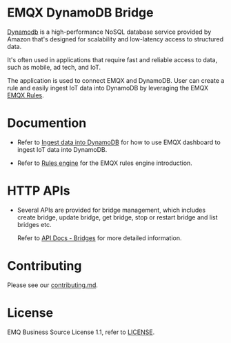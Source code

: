 # EMQX DynamoDB Bridge

[Dynamodb](https://aws.amazon.com/dynamodb/) is a high-performance NoSQL database
service provided by Amazon that's designed for scalability and low-latency access
to structured data.

It's often used in applications that require fast and reliable access to data,
such as mobile, ad tech, and IoT.

The application is used to connect EMQX and DynamoDB.
User can create a rule and easily ingest IoT data into DynamoDB by leveraging
the EMQX [EMQX Rules](https://docs.emqx.com/en/enterprise/v5.0/data-integration/rules.html).


# Documention

- Refer to [Ingest data into DynamoDB](https://docs.emqx.com/en/enterprise/v5.0/data-integration/data-bridge-dynamo.html)
  for how to use EMQX dashboard to ingest IoT data into DynamoDB.

- Refer to [Rules engine](https://docs.emqx.com/en/enterprise/v5.0/data-integration/rules.html)
  for the EMQX rules engine introduction.


# HTTP APIs

- Several APIs are provided for bridge management, which includes create bridge,
  update bridge, get bridge, stop or restart bridge and list bridges etc.

  Refer to [API Docs - Bridges](https://docs.emqx.com/en/enterprise/v5.0/admin/api-docs.html#tag/Bridges)
  for more detailed information.


# Contributing

Please see our [contributing.md](../../CONTRIBUTING.md).


# License

EMQ Business Source License 1.1, refer to [LICENSE](BSL.txt).
